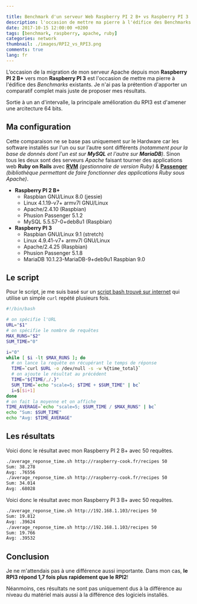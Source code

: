 ```yaml
---

title: Benchmark d'un serveur Web Raspberry PI 2 B+ vs Raspberry PI 3
description: l'occasion de mettre ma pierre à l'édifice des Benchmarks existants
date: 2017-10-15 12:00:00 +0200
tags: [benchmark, raspberry, apache, ruby]
categories: network
thumbnail: ./images/RPI2_vs_RPI3.png
comments: true
lang: fr
---
```


L’occasion de la migration de mon serveur Apache depuis mon **Raspberry PI 2 B+** vers mon **Raspberry PI 3** est l'occasion de mettre ma pierre à l'édifice des _Benchmarks_ existants. Je n'ai pas la prétention d'apporter un comparatif complet mais juste de proposer mes résultats.

Sortie à un an d'intervalle, la principale amélioration du RPI3 est d'amener une arcitecture 64 bits.

## Ma configuration

Cette comparaison ne se base pas uniquement sur le Hardware car les software installés sur l'un ou sur l’autre sont différents _(notamment pour la base de donnés dont l'un est sur **MySQL** et l'autre sur **MariaDB**)_. Sinon tous les deux sont des serveurs _Apache_ faisant tourner des applications web **Ruby on Rails** avec [**RVM**](https://rvm.io/) _(gestionnaire de version Ruby)_ & [**Passenger**](https://www.phusionpassenger.com/) _(bibliothèque permettant de faire fonctionner des applications Ruby sous Apache)_.

- **Raspberry PI 2 B+**
  - Raspbian GNU/Linux 8.0 (jessie)
  - Linux 4.1.19-v7+ armv7l GNU/Linux
  - Apache/2.4.10 (Raspbian)
  - Phusion Passenger 5.1.2
  - MySQL 5.5.57-0+deb8u1 (Raspbian)
- **Raspberry PI 3**
  - Raspbian GNU/Linux 9.1 (stretch)
  - Linux 4.9.41-v7+ armv7l GNU/Linux
  - Apache/2.4.25 (Raspbian)
  - Phusion Passenger 5.1.8
  - MariaDB 10.1.23-MariaDB-9+deb9u1 Raspbian 9.0

## Le script

Pour le script, je me suis basé sur un [script bash trouvé sur internet](http://cacodaemon.de/index.php?id=11) qui utilise un simple `curl` repété plusieurs fois.

```bash
#!/bin/bash

# on spécifie l'URL
URL="$1"
# on spécifie le nombre de requêtes
MAX_RUNS="$2"
SUM_TIME="0"

i="0"
while [ $i -lt $MAX_RUNS ]; do
  # on lance la requête en récupérant le temps de réponse
  TIME=`curl $URL -o /dev/null -s -w %{time_total}`
  # on ajoute le résultat au précédent
  TIME="${TIME/,/.}"
  SUM_TIME=`echo "scale=5; $TIME + $SUM_TIME" | bc`
  i=$[$i+1]
done
# on fait la moyenne et on affiche
TIME_AVERAGE=`echo "scale=5; $SUM_TIME / $MAX_RUNS" | bc`
echo "Sum: $SUM_TIME"
echo "Avg: $TIME_AVERAGE"
```

## Les résultats

Voici donc le résultat avec mon Raspberry PI 2 B+ avec 50 requêtes.

```bash
./average_reponse_time.sh http://raspberry-cook.fr/recipes 50
Sum: 38.278
Avg: .76556
./average_reponse_time.sh http://raspberry-cook.fr/recipes 50
Sum: 34.014
Avg: .68028
```

Voici donc le résultat avec mon Raspberry PI 3 B+ avec 50 requêtes.

```bash
./average_reponse_time.sh http://192.168.1.103/recipes 50
Sum: 19.812
Avg: .39624
./average_reponse_time.sh http://192.168.1.103/recipes 50
Sum: 19.766
Avg: .39532
```

## Conclusion

Je ne m'attendais pas à une différence aussi importante. Dans mon cas, **le RPI3 répond 1,7 fois plus rapidement que le RPI2**!

Néanmoins, ces résultats ne sont pas uniquement dus à la différence au niveau du matériel mais aussi à la différence des logiciels installés.
